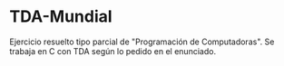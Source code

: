 # TDA-Mundial
Ejercicio resuelto tipo parcial de "Programación de Computadoras". Se trabaja en C con TDA según lo pedido en el enunciado.
